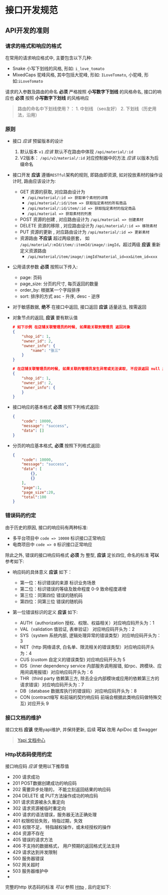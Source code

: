 # 接口开发规范

## API开发的准则

### 请求的格式和响应的格式

在常用的请求响应格式中, 主要包含以下几种:

-   Snake 小写下划线的风格, 形如: `i_love_tomato`
-   MixedCaps 驼峰风格, 其中包括大驼峰, 形如: `ILoveTomato`, 小驼峰, 形如:`iLoveTomato`

请求的入参数及路由的命名 **必须** 严格按照 **小写数字下划线** 的风格命名, 接口的响应也 **必须** 按照 **小写数字下划线** 的风格响应


> 路由的命名中下划线使用？： 1. 中划线 （seo友好） 2. 下划线（历史用法，沿用）

### 原则
- 接口 *应该* 预留版本的设计
  1. 默认版本 `v1` *应该* 默认不在路由中体现 `/api/material/:id`
  2. V2版本： `/api/v2/material/:id` 对应控制器中的方法 *应该* 以版本为后缀命名
- 接口开发 **应该** 遵循`RESTful`架构的规则, 即路由即资源, 如对投放素材的操作设计时, 路由应该设计为:

    - GET 资源的获取, 对应路由设计为
        -   `/api/material/:id => 获取单个素材的详情`
        -   `/api/material/:id/item => 获取指定素材的所有商品`
        -   `/api/material/:id/item/:id => 获取指定素材的指定商品`
        -   `/api/material => 获取素材的列表`
    - POST 资源的创建 , 对应路由设计为 `/api/material => 创建素材`
    - DELETE 资源的移除 , 对应路由设计为 `/api/material/:id => 移除素材`
    - PUT 资源的更新 , 对应路由设计为 `/api/material/:id => 更新素材`
    - 资源路由 **不应该** 超过两级嵌套， 如 `/api/material/:mId/item/:itemId/image/:imgId`，超过两级 **应该** 重新定义资源路由
        - `/api/material/item/image/:imgId?material_id=xx&item_id=xxx`

- 公用请求参数 **必须** 按照以下传入:

    -   page: 页码
    -   page_size: 分页的尺寸, 每页返回的数量
    -   order_by: 根据某一个字段排序
    -   sort: 排序的方式 asc - 升序, desc - 逆序

- 对于敏感数据, **绝不** 在接口中返回, 接口返回 **应该** 适量适当, 按需返回

- 对象节点的返回, **应该** 要有默认值

    ```json
    # 如下示例 在店铺关联管理员的时候, 如果能关联到管理员 返回对象
    {
        "shop_id": 1,
        "owner_id": 2,
        "owner_info": {
            "name": "张三"
        }
    }
    ```

    ```json
    # 在店铺关联管理员的时候, 如果关联的管理员发生异常或无法读取, 不应该返回 null 应该返回空对象(模型关联时增加默认值的返回)
    {
        "shop_id": 1,
        "owner_id": 2,
        "owner_info": {
        }
    }
    ```

- 接口响应的基本格式 **必须** 按照下列格式返回:

    ```json
    {
        "code": 10000,
        "message": "success",
        "data": []
    }
    ```

- 分页的响应基本格式, **必须** 按照下列格式返回:

    ```json
    {
        "code": 10000,
        "message": "success",
        "data": [
            {},
            {}
        ],
        "page":1,
        "page_size":20,
        "total":100
    }
    ```


### 错误码的约定

由于历史的原因, 接口的响应码有两种标准:

-   多平台项目中 `code => 10000` 标识接口正常响应
-   电商项目中 `code => 0` 标识接口正常响应

除此之外, 错误的接口响应码格式 **必须** 为 整型, **应该** 定长四位, 命名的标准 **可以** 参考如下:

- 响应码的具体意义 **应该** 如下：

    - 第一位：标识错误的来源 标识业务场景
    - 第二位：标识错误的等级及致命程度 0-9 致命程度递增
    - 第三位：同第四位 错误的随机码
    - 第四位：同第三位 错误的随机码

- 第一位错误标识的定义 **应该** 如下:

    - AUTH（authorization 授权、权限、权益相关）对应响应码开头为：1
    - VAL（validation 值验证, 表单验证） 对应响应码开头为：2
    - SYS（system 系统内部, 逻辑处理异常的错误类型）对应响应码开头为：3
    - NET（http 网络请求, 白名单、限流相关的错误类型）对应响应码开头为：4
    - CUS  (custom 自定义的错误类型) 对应响应码开头为 5
    - IDS（inner dependency service 内部服务调用报错, 如rpc、跨模块、应用间调用报错）对应响应码开头为：6
    - THR（third party 依赖第三方, 除去企业内部模块或应用的依赖第三方的请求错误）对应响应码开头为：7
    - DB（database 数据库执行的错误码）对应响应码开头为：8
    - CON (contract缩写 和前端的契约响应码  前端会根据此类响应码做特殊交互) 对应开头 9

### 接口文档的维护

  接口文档 **应该** 使用yapi维护, 并保持更新, 后续 **可以** 改用 ApiDoc 或 Swagger

  >   [Yapi 文档中心](https://yapi.gaoding.com/)

### Http状态码使用约定

接口响应码 *应该* 使用以下推荐值

- 200 请求成功
- 201 POST数据创建成功的响应码
- 202 需要异步处理的， 不能立刻返回结果的响应码
- 204 DELETE 或 PUT方法操作成功的响应码
- 301 请求资源被永久重定向
- 302 请求资源被临时重定向
- 400 请求的语法错误，服务器无法正确处理
- 401 权限校验失败，特指过期，失效
- 403 权限不足， 特指越权操作，或未经授权的操作
- 404 资源不存在
- 405 错误的请求方法
- 406 不支持的数据格式， 用户预期的返回格式无法支持
- 429 请求达到并发限制
- 500 服务器错误
- 502 网关超时
- 503 服务器维护中
-
完整的http 状态码的标准 *可以* 参照  [Http](https://baike.baidu.com/item/HTTP/243074?fr=aladdin) , 且约定如下:



